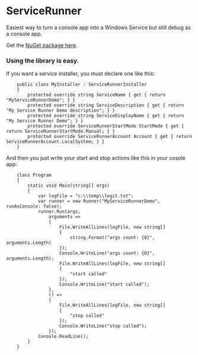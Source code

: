 ServiceRunner
=============

Easiest way to turn a console app into a Windows Service but still debug as a console app.

Get the [NuGet package here][].

### Using the library is easy. 

If you want a service installer, you must declare one like this:

```
    public class MyInstaller : ServiceRunnerInstaller
    {
        protected override string ServiceName { get { return "MyServiceRunnerDemo"; } }
        protected override string ServiceDescription { get { return "My Service Runner Demo description"; } }
        protected override string ServiceDisplayName { get { return "My Service Runner Demo"; } }
        protected override ServiceRunnerStartMode StartMode { get { return ServiceRunnerStartMode.Manual; } }
        protected override ServiceRunnerAccount Account { get { return ServiceRunnerAccount.LocalSystem; } }
    }
```

And then you just write your start and stop actions like this in your cosole app:

```
    class Program
    {
        static void Main(string[] args)
        {
            var logFile = "c:\\temp\\logit.txt";
            var runner = new Runner("MyServiceRunnerDemo", runAsConsole: false);
            runner.Run(args, 
                arguments =>
                {
                    File.WriteAllLines(logFile, new string[]
                    {
                        string.Format("args count: {0}", arguments.Length)
                    });
                    Console.WriteLine("args count: {0}", arguments.Length);
                    File.WriteAllLines(logFile, new string[]
                    {
                        "start called"
                    });
                    Console.WriteLine("start called");
                }, 
                () =>
                {
                    File.WriteAllLines(logFile, new string[]
                    {
                        "stop called"
                    });
                    Console.WriteLine("stop called");
                });
            Console.ReadLine();
        }
    }
```
	
	
  [NuGet package here]: http://www.nuget.org/packages/ServiceRunner/
